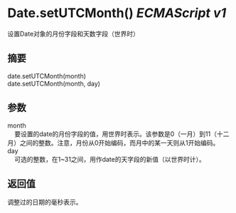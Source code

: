 # Date.setUTCMonth() _ECMAScript v1_

设置Date对象的月份字段和天数字段（世界时）

## 摘要

date.setUTCMonth(month)  
date.setUTCMonth(month, day)

## 参数

month  
    要设置的date的月份字段的值，用世界时表示。该参数是0（一月）到11（十二月）之间的整数。注意，月份从0开始编码，而月中的某一天则从1开始编码。  
day  
    可选的整数，在1~31之间，用作date的天字段的新值（以世界时计）。

## 返回值

调整过的日期的毫秒表示。

